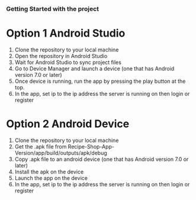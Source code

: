 ### Getting Started with the project
# Option 1 Android Studio
1. Clone the repository to your local machine
2. Open the repository in Android Studio
3. Wait for Android Studio to sync project files
4. Go to Device Manager and launch a device (one that has Android version 7.0 or later)
5. Once device is running, run the app by pressing the play button at the top.
6. In the app, set ip to the ip address the server is running on then login or register

# Option 2 Android Device
1. Clone the repository to your local machine
2. Get the .apk file from Recipe-Shop-App-Version/app/build/outputs/apk/debug
3. Copy .apk file to an android device (one that has Android version 7.0 or later)
4. Install the apk on the device
5. Launch the app on the device
6. In the app, set ip to the ip address the server is running on then login or register